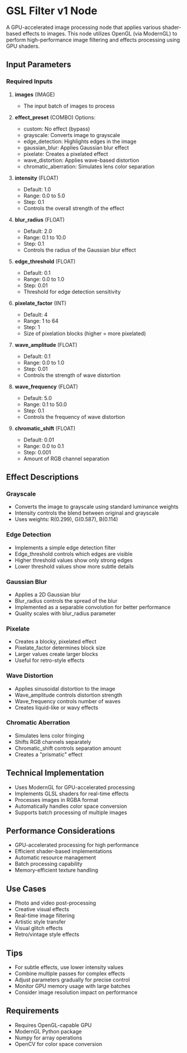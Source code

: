 # GSL Filter v1 Node

A GPU-accelerated image processing node that applies various shader-based effects to images. This node utilizes OpenGL (via ModernGL) to perform high-performance image filtering and effects processing using GPU shaders.

## Input Parameters

### Required Inputs

1. **images** (IMAGE)
   - The input batch of images to process

2. **effect_preset** (COMBO)
   Options:
   - custom: No effect (bypass)
   - grayscale: Converts image to grayscale
   - edge_detection: Highlights edges in the image
   - gaussian_blur: Applies Gaussian blur effect
   - pixelate: Creates a pixelated effect
   - wave_distortion: Applies wave-based distortion
   - chromatic_aberration: Simulates lens color separation

3. **intensity** (FLOAT)
   - Default: 1.0
   - Range: 0.0 to 5.0
   - Step: 0.1
   - Controls the overall strength of the effect

4. **blur_radius** (FLOAT)
   - Default: 2.0
   - Range: 0.1 to 10.0
   - Step: 0.1
   - Controls the radius of the Gaussian blur effect

5. **edge_threshold** (FLOAT)
   - Default: 0.1
   - Range: 0.0 to 1.0
   - Step: 0.01
   - Threshold for edge detection sensitivity

6. **pixelate_factor** (INT)
   - Default: 4
   - Range: 1 to 64
   - Step: 1
   - Size of pixelation blocks (higher = more pixelated)

7. **wave_amplitude** (FLOAT)
   - Default: 0.1
   - Range: 0.0 to 1.0
   - Step: 0.01
   - Controls the strength of wave distortion

8. **wave_frequency** (FLOAT)
   - Default: 5.0
   - Range: 0.1 to 50.0
   - Step: 0.1
   - Controls the frequency of wave distortion

9. **chromatic_shift** (FLOAT)
   - Default: 0.01
   - Range: 0.0 to 0.1
   - Step: 0.001
   - Amount of RGB channel separation

## Effect Descriptions

### Grayscale
- Converts the image to grayscale using standard luminance weights
- Intensity controls the blend between original and grayscale
- Uses weights: R(0.299), G(0.587), B(0.114)

### Edge Detection
- Implements a simple edge detection filter
- Edge_threshold controls which edges are visible
- Higher threshold values show only strong edges
- Lower threshold values show more subtle details

### Gaussian Blur
- Applies a 2D Gaussian blur
- Blur_radius controls the spread of the blur
- Implemented as a separable convolution for better performance
- Quality scales with blur_radius parameter

### Pixelate
- Creates a blocky, pixelated effect
- Pixelate_factor determines block size
- Larger values create larger blocks
- Useful for retro-style effects

### Wave Distortion
- Applies sinusoidal distortion to the image
- Wave_amplitude controls distortion strength
- Wave_frequency controls number of waves
- Creates liquid-like or wavy effects

### Chromatic Aberration
- Simulates lens color fringing
- Shifts RGB channels separately
- Chromatic_shift controls separation amount
- Creates a "prismatic" effect

## Technical Implementation

- Uses ModernGL for GPU-accelerated processing
- Implements GLSL shaders for real-time effects
- Processes images in RGBA format
- Automatically handles color space conversion
- Supports batch processing of multiple images

## Performance Considerations

- GPU-accelerated processing for high performance
- Efficient shader-based implementations
- Automatic resource management
- Batch processing capability
- Memory-efficient texture handling

## Use Cases

- Photo and video post-processing
- Creative visual effects
- Real-time image filtering
- Artistic style transfer
- Visual glitch effects
- Retro/vintage style effects

## Tips

- For subtle effects, use lower intensity values
- Combine multiple passes for complex effects
- Adjust parameters gradually for precise control
- Monitor GPU memory usage with large batches
- Consider image resolution impact on performance

## Requirements

- Requires OpenGL-capable GPU
- ModernGL Python package
- Numpy for array operations
- OpenCV for color space conversion
